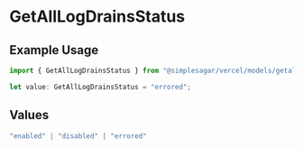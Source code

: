 # GetAllLogDrainsStatus

## Example Usage

```typescript
import { GetAllLogDrainsStatus } from "@simplesagar/vercel/models/getalllogdrainsop.js";

let value: GetAllLogDrainsStatus = "errored";
```

## Values

```typescript
"enabled" | "disabled" | "errored"
```